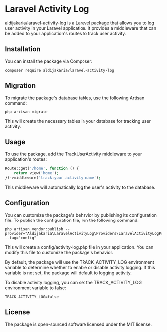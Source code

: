 # Laravel Activity Log
aldijakaria/laravel-activity-log is a 
Laravel package that allows you to log user activity 
in your Laravel application. It provides a middleware that 
can be added to your application's routes to track user activity.

## Installation

You can install the package via Composer:

```shell
composer require aldijakaria/laravel-activity-log
```

## Migration
To migrate the package's database tables, use the following Artisan command:

```shell
php artisan migrate
```
This will create the necessary tables in your database for tracking user activity.


## Usage
To use the package, add the TrackUserActivity middleware to your application's routes:
```php
Route::get('/home', function () {
    return view('home');
})->middleware('track:your activity name');
```

This middleware will automatically log the user's activity to the database.

## Configuration
You can customize the package's behavior by publishing its configuration file. 
To publish the configuration file, run the following command:

```shell
php artisan vendor:publish --provider="Aldijakaria\LaravelActivityLog\Providers\LaravelActivityLogProvider" --tag="config"
```
This will create a config/activity-log.php file in your application. 
You can modify this file to customize the package's behavior.

By default, the package will use the TRACK_ACTIVITY_LOG environment 
variable to determine whether to enable or disable activity logging. If this variable is not set, the package will default to logging activity.

To disable activity logging, you can set the TRACK_ACTIVITY_LOG environment
variable to false:
```env
TRACK_ACTIVITY_LOG=false
```

## License
The package is open-sourced software licensed under the MIT license.
